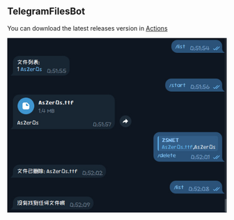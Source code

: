 ## TelegramFilesBot

You can download the latest releases version in [Actions](https://github.com/AsZer0s/TelegramFilesBot/actions/)



![USE](./Res/photo_2024-11-10_00-52-16.jpg)

